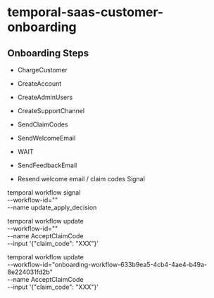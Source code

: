 # temporal-saas-customer-onboarding

## Onboarding Steps

- ChargeCustomer
- CreateAccount
- CreateAdminUsers
- CreateSupportChannel
- SendClaimCodes
- SendWelcomeEmail
- WAIT
- SendFeedbackEmail

- Resend welcome email / claim codes Signal

temporal workflow signal \
    --workflow-id="<workflow-id>" \
    --name update_apply_decision

temporal workflow update \
    --workflow-id="<workflow-id>" \
    --name AcceptClaimCode \
    --input '{"claim_code": "XXX"}'

temporal workflow update \
    --workflow-id="onboarding-workflow-633b9ea5-4cb4-4ae4-b49a-8e224031fd2b" \
    --name AcceptClaimCode \
    --input '{"claim_code": "XXX"}'
